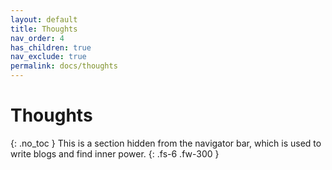 ```yaml
---
layout: default
title: Thoughts
nav_order: 4
has_children: true
nav_exclude: true
permalink: docs/thoughts
---
```


# Thoughts
{: .no_toc }
This is a section hidden from the navigator bar, which is used to write blogs and find inner power.
{: .fs-6 .fw-300 }

